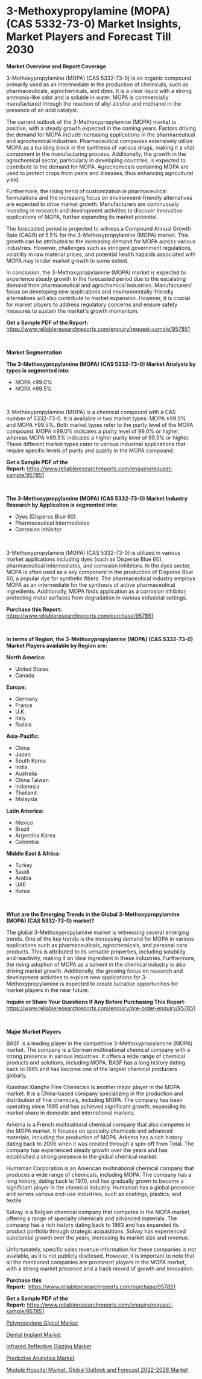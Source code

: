<p><h1>3-Methoxypropylamine (MOPA) (CAS 5332-73-0) Market Insights, Market Players and Forecast Till 2030</h1></p><p><strong>Market Overview and Report Coverage</strong></p>
<p><p>3-Methoxypropylamine (MOPA) (CAS 5332-73-0) is an organic compound primarily used as an intermediate in the production of chemicals, such as pharmaceuticals, agrochemicals, and dyes. It is a clear liquid with a strong ammonia-like odor and is soluble in water. MOPA is commercially manufactured through the reaction of allyl alcohol and methanol in the presence of an acid catalyst.</p><p>The current outlook of the 3-Methoxypropylamine (MOPA) market is positive, with a steady growth expected in the coming years. Factors driving the demand for MOPA include increasing applications in the pharmaceutical and agrochemical industries. Pharmaceutical companies extensively utilize MOPA as a building block in the synthesis of various drugs, making it a vital component in the manufacturing process. Additionally, the growth in the agrochemical sector, particularly in developing countries, is expected to contribute to the demand for MOPA. Agrochemicals containing MOPA are used to protect crops from pests and diseases, thus enhancing agricultural yield.</p><p>Furthermore, the rising trend of customization in pharmaceutical formulations and the increasing focus on environment-friendly alternatives are expected to drive market growth. Manufacturers are continuously investing in research and development activities to discover innovative applications of MOPA, further expanding its market potential.</p><p>The forecasted period is projected to witness a Compound Annual Growth Rate (CAGR) of 5.5% for the 3-Methoxypropylamine (MOPA) market. This growth can be attributed to the increasing demand for MOPA across various industries. However, challenges such as stringent government regulations, volatility in raw material prices, and potential health hazards associated with MOPA may hinder market growth to some extent.</p><p>In conclusion, the 3-Methoxypropylamine (MOPA) market is expected to experience steady growth in the forecasted period due to the escalating demand from pharmaceutical and agrochemical industries. Manufacturers' focus on developing new applications and environmentally-friendly alternatives will also contribute to market expansion. However, it is crucial for market players to address regulatory concerns and ensure safety measures to sustain the market's growth momentum.</p></p>
<p><strong>Get a Sample PDF of the Report:</strong> <a href="https://www.reliableresearchreports.com/enquiry/request-sample/957851">https://www.reliableresearchreports.com/enquiry/request-sample/957851</a></p>
<p>&nbsp;</p>
<p><strong>Market Segmentation</strong></p>
<p><strong>The 3-Methoxypropylamine (MOPA) (CAS 5332-73-0) Market Analysis by types is segmented into:</strong></p>
<p><ul><li>MOPA ≥99.0%</li><li>MOPA ≥99.5%</li></ul></p>
<p>&nbsp;</p>
<p><p>3-Methoxypropylamine (MOPA) is a chemical compound with a CAS number of 5332-73-0. It is available in two market types: MOPA ≥99.0% and MOPA ≥99.5%. Both market types refer to the purity level of the MOPA compound. MOPA ≥99.0% indicates a purity level of 99.0% or higher, whereas MOPA ≥99.5% indicates a higher purity level of 99.5% or higher. These different market types cater to various industrial applications that require specific levels of purity and quality in the MOPA compound.</p></p>
<p><strong>Get a Sample PDF of the Report:</strong>&nbsp;<a href="https://www.reliableresearchreports.com/enquiry/request-sample/957851">https://www.reliableresearchreports.com/enquiry/request-sample/957851</a></p>
<p>&nbsp;</p>
<p><strong>The 3-Methoxypropylamine (MOPA) (CAS 5332-73-0) Market Industry Research by Application is segmented into:</strong></p>
<p><ul><li>Dyes (Disperse Blue 60)</li><li>Pharmaceutical Intermediates</li><li>Corrosion Inhibitor</li></ul></p>
<p>&nbsp;</p>
<p><p>3-Methoxypropylamine (MOPA) (CAS 5332-73-0) is utilized in various market applications including dyes (such as Disperse Blue 60), pharmaceutical intermediates, and corrosion inhibitors. In the dyes sector, MOPA is often used as a key component in the production of Disperse Blue 60, a popular dye for synthetic fibers. The pharmaceutical industry employs MOPA as an intermediate for the synthesis of active pharmaceutical ingredients. Additionally, MOPA finds application as a corrosion inhibitor, protecting metal surfaces from degradation in various industrial settings.</p></p>
<p><strong>Purchase this Report:</strong>&nbsp; <a href="https://www.reliableresearchreports.com/purchase/957851">https://www.reliableresearchreports.com/purchase/957851</a></p>
<p>&nbsp;</p>
<p><strong>In terms of Region, the 3-Methoxypropylamine (MOPA) (CAS 5332-73-0) Market Players available by Region are:</strong></p>
<p>
    <p> <strong> North America: </strong>
        <ul>
            <li>United States</li>
            <li>Canada</li>
        </ul>
        </p> 
    <p> <strong> Europe: </strong>
        <ul>
            <li>Germany</li>
            <li>France</li>
            <li>U.K.</li>
            <li>Italy</li>
            <li>Russia</li>
        </ul>
        </p> 
    <p> <strong> Asia-Pacific: </strong>
        <ul>
            <li>China</li>
            <li>Japan</li>
            <li>South Korea</li>
            <li>India</li>
            <li>Australia</li>
            <li>China Taiwan</li>
            <li>Indonesia</li>
            <li>Thailand</li>
            <li>Malaysia</li>
        </ul>
        </p> 
    <p> <strong> Latin America: </strong>
        <ul>
            <li>Mexico</li>
            <li>Brazil</li>
            <li>Argentina Korea</li>
            <li>Colombia</li>
        </ul>
        </p> 
    <p> <strong> Middle East & Africa: </strong>
        <ul>
            <li>Turkey</li>
            <li>Saudi</li>
            <li>Arabia</li>
            <li>UAE</li>
            <li>Korea</li>
        </ul>
    </p>
    </p>
<p>&nbsp;</p>
<p><strong>What are the Emerging Trends in the Global 3-Methoxypropylamine (MOPA) (CAS 5332-73-0) market?</strong></p>
<p><p>The global 3-Methoxypropylamine market is witnessing several emerging trends. One of the key trends is the increasing demand for MOPA in various applications such as pharmaceuticals, agrochemicals, and personal care products. This is attributed to its versatile properties, including solubility and reactivity, making it an ideal ingredient in these industries. Furthermore, the rising adoption of MOPA as a solvent in the chemical industry is also driving market growth. Additionally, the growing focus on research and development activities to explore new applications for 3-Methoxypropylamine is expected to create lucrative opportunities for market players in the near future.</p></p>
<p><strong>Inquire or Share Your Questions If Any Before Purchasing This Report</strong>- <a href="https://www.reliableresearchreports.com/enquiry/pre-order-enquiry/957851">https://www.reliableresearchreports.com/enquiry/pre-order-enquiry/957851</a></p>
<p>&nbsp;</p>
<p><strong>Major Market Players</strong></p>
<p><p>BASF is a leading player in the competitive 3-Methoxypropylamine (MOPA) market. The company is a German multinational chemical company with a strong presence in various industries. It offers a wide range of chemical products and solutions, including MOPA. BASF has a long history dating back to 1865 and has become one of the largest chemical producers globally.</p><p>Kunshan Xianghe Fine Chemicals is another major player in the MOPA market. It is a China-based company specializing in the production and distribution of fine chemicals, including MOPA. The company has been operating since 1995 and has achieved significant growth, expanding its market share in domestic and international markets.</p><p>Arkema is a French multinational chemical company that also competes in the MOPA market. It focuses on specialty chemicals and advanced materials, including the production of MOPA. Arkema has a rich history dating back to 2006 when it was created through a spin-off from Total. The company has experienced steady growth over the years and has established a strong presence in the global chemical market.</p><p>Huntsman Corporation is an American multinational chemical company that produces a wide range of chemicals, including MOPA. The company has a long history, dating back to 1970, and has gradually grown to become a significant player in the chemical industry. Huntsman has a global presence and serves various end-use industries, such as coatings, plastics, and textile.</p><p>Solvay is a Belgian chemical company that competes in the MOPA market, offering a range of specialty chemicals and advanced materials. The company has a rich history dating back to 1863 and has expanded its product portfolio through strategic acquisitions. Solvay has experienced substantial growth over the years, increasing its market size and revenue.</p><p>Unfortunately, specific sales revenue information for these companies is not available, as it is not publicly disclosed. However, it is important to note that all the mentioned companies are prominent players in the MOPA market, with a strong market presence and a track record of growth and innovation.</p></p>
<p><strong>Purchase this Report:</strong>&nbsp;&nbsp;<a href="https://www.reliableresearchreports.com/purchase/957851">https://www.reliableresearchreports.com/purchase/957851</a></p>
<p></p>
<p><strong>Get a Sample PDF of the Report:</strong>&nbsp;<a href="https://www.reliableresearchreports.com/enquiry/request-sample/957851">https://www.reliableresearchreports.com/enquiry/request-sample/957851</a></p>
<p><p><a href="https://www.linkedin.com/pulse/polypropylene-glycol-market-share-amp-new-trends-analysis-ezsnc/">Polypropylene Glycol Market</a></p><p><a href="https://github.com/GroverBarry/Market-Research-Report-List-1/blob/main/dental-implant-market.md">Dental Implant Market</a></p><p><a href="https://www.linkedin.com/pulse/infrared-reflective-glazing-market-size-growth-forecast-wahwc/">Infrared Reflective Glazing Market</a></p><p><a href="https://www.reportprime.com/predictive-analytics-r11599">Predictive Analytics Market</a></p><p><a href="https://issuu.com/reportprime-2/docs/module-hospital-market-global-outlook-and-forecast?fr=xKAE9_zU1NQ">Module Hospital Market, Global Outlook and Forecast 2022-2028 Market</a></p></p>